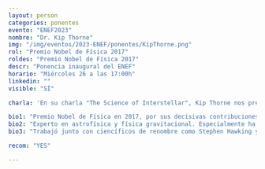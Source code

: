 ```yaml
---
layout: person
categories: ponentes
evento: "ENEF2023"
nombre: "Dr. Kip Thorne"
img: "/img/eventos/2023-ENEF/ponentes/KipThorne.png"
rol: "Premio Nobel de Física 2017"
roldes: "Premio Nobel de Física 2017"
descr: "Ponencia inaugural del ENEF"
horario: "Miércoles 26 a las 17:00h"
linkedin: ""
visible: "SÍ"

charla: 'En su charla "The Science of Interstellar", Kip Thorne nos presentará los conceptos científicos detrás de la aclamada película, revelando su conexión con los agujeros negros y la relatividad general.'

bio1: "Premio Nobel de Física en 2017, por sus decisivas contribuciones al detector LIGO y a la observación de ondas gravitacionales, junto con Rainer Weiss y Barry C. Barish."
bio2: "Experto en astrofísica y física gravitacional. Especialmente ha trabajado en las implicaciones astrofísicas de la teoría general de la relatividad. Fue Richard P. Feynman Professor de física teórica al California Institute of Technology (Caltech) hasta 2009. siendo uno de los pocos profesores jóvenes en esa universidad."
bio3: "Trabajó junto con ciencíficos de renombre como Stephen Hawking y Carl Sagan. Entre otros premios, ha sido reconocido con la medalla de Albert Einstein, el premio Lewis Thomas y el premio Príncipe de Asturas (en 2019), también en Oviedo."

recom: "YES"

---
```

